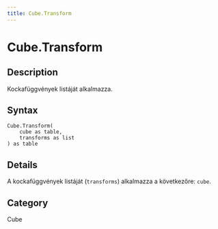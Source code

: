 ```yaml
---
title: Cube.Transform
---
```


# Cube.Transform


## Description

Kockafüggvények listáját alkalmazza.


## Syntax

```powerquery
Cube.Transform(
    cube as table,
    transforms as list
) as table
```


## Details

A kockafüggvények listáját (<code>transforms</code>) alkalmazza a következőre: <code>cube</code>.



## Category
Cube
